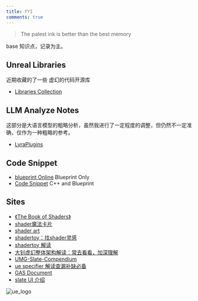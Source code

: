 ```yaml
---
title: FYI
comments: true
---
```


> The palest ink is better than the best memory

base 知识点，记录为主。



## Unreal Libraries

近期收藏的了一些 虚幻的代码开源库

- [Libraries Collection](../Tools/00.md)

## LLM Analyze Notes

这部分是大语言模型的粗略分析，虽然我进行了一定程度的调整，但仍然不一定准确，仅作为一种粗略的参考。

- [LyraPlugins](../Basic/LLM-analyze/LyraPlugins.md)

## Code Snippet

- [blueprint Online](https://blueprintue.com/type/blueprint/) Blueprint Only
- [Code Snippet](https://dev.epicgames.com/community/unreal-engine/snippets) C++ and Blueprint

## Sites
- [《The Book of Shaders》](https://github.com/patriciogonzalezvivo/thebookofshaders) 
- [shader魔法卡片](https://github.com/patriciogonzalezvivo/PixelSpiritDeck) 
- [shader art](https://www.youtube.com/watch?v=f4s1h2YETNY)
- [shadertoy：找shader灵感](https://www.shadertoy.com/)
- [shadertoy 解读](https://zhuanlan.zhihu.com/p/542447481)
- [大钊虚幻整体架构解读：常去看看，加深理解](https://www.zhihu.com/column/insideue4)
- [UMG-Slate-Compendium](https://github.com/YawLighthouse/UMG-Slate-Compendium)
- [ue specifier 解读查漏补缺必备](https://github.com/fjz13/UnrealSpecifiers/)
- [GAS Document](https://github.com/tranek/GASDocumentatio)
- [slate UI 介绍](https://myslate.readthedocs.io/en/latest/index.html)



![ue_logo](../assets/images/00_image-1.png)